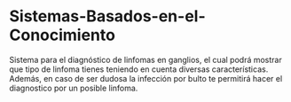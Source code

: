 # Sistemas-Basados-en-el-Conocimiento
Sistema para el diagnóstico de linfomas en ganglios, el cual podrá mostrar que tipo de linfoma tienes teniendo en cuenta diversas características. Además, en caso de ser dudosa la infección por bulto te permitirá hacer el diagnostico por un posible linfoma.

